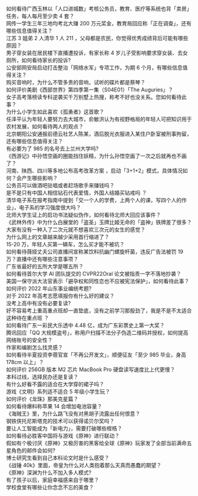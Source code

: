 如何看待广西玉林以「人口进城数」考核公务员，教育、医疗等系统也背「卖房」任务，每人每月至少卖 4 套？  
网传一学生三年三地均考北大赚 200 万元奖金，教育局回应称「正在调查」，还有哪些信息值得关注？  
江苏 3 姐弟 2 人清华 1 人 211 ，父母都是农民，你觉得优秀成绩背后可能有哪些原因？  
男子穿女装在居民楼下直播遭投诉，有家长称 4 岁儿子受影响要求穿女装、去女厕所，如何看待家长的投诉?  
公安部网安局启动打击整治「网络水军」专项工作，为期 6 个月，有哪些信息值得关注？  
购买音响时，为什么不管多贵的音响，试听的碟片都是蔡琴？  
如何评价美剧《西部世界》第四季第一集（S04E01）「The Auguries」？  
女子高考落榜读专科逆袭买千万别墅上热搜，称考不好也没关系。您如何看待此事？  
为什么小学生如此喜欢《孤勇者》这首歌？  
任泽平认为年轻人要努力去大城市，俞敏洪认为有视野格局的年轻人可把知识用于农村发展，如何看待两人的观点？  
北京朝阳公安通报前德云社艺人陈某，酒后脱光衣服进入某住户卧室被刑事拘留，还有哪些信息值得关注？  
有必要为了 985 的名号去上兰州大学吗?  
《西游记》中孙悟空画的圈能挡住妖精，为什么孙悟空画了一次之后就再也不画了？  
河南、陕西、四川等多地公布高考改革方案 ，启动「3+1+2」模式，具体情况如何？会产生哪些影响？  
公务员可以做酒吧驻唱或者赶场歌手来赚钱吗？  
是不是只有中国人相信钻石代表爱情，外国人结婚买钻戒吗 ？  
清华电子系在报考指南中提到「交一个人的学费，上两个人的课，写四个人的作业」，电子系的学习强度很大吗？  
北师大学生证上的启功书法疑似伪作，如何看待北师大回应该事件？  
《武林外传》中为什么白展堂的「盗圣」玉牌比姬无命的「盗神」铁牌差了很多？  
大家有没有一种入了二次元就不想喜欢三次元的女生的感觉？  
为什么网上的文章越来越少采用首行缩进了？  
15-20 万，年轻人买第一辆车，怎么买才能不被坑？  
如何看待薇娅丈夫公司直播间宣称某饮料抗幽门螺旋杆菌，违反广告法被罚 19 万？直播中还有哪些注意事项？  
广东省最好的五所大学是哪五所？  
如何看待首尔大学 AI 团队提交的 CVPR22Oral 论文被指责一字不落地抄袭？  
美国一保守派大法官表示「避孕权和同性恋也不应被宪法保护」，如何看待此事？  
如何评价 2022 年山东事业编统考题?  
对于 2022 年高考志愿填报你有什么好的建议？  
没考上高中有没有必要复读?  
好不容易考上重高重点班却一直垫底，没有之前学习那股劲了，我是不是不太适合这种待在重点班 ？  
如何看待广东一彩民大乐透中 4.48 亿，成为广东彩票史上第一大奖？  
腾讯回应「QQ 大规模盗号」，称用户扫描不法分子伪造二维码并授权，如何提高网络账号的安全性？  
作家和编剧怎么找灵感？  
如何看待半夏投资李蓓官宣「不再公开发文」，顺便征友「至少 985 毕业，身高 178cm 以上」？  
如何评价 256GB  版本 M2 芯片 MacBook Pro 硬盘读写速度比上代更慢？  
本科过线，选择民办还是复读？  
有什么好看不露的适合在大学穿的裙子吗？  
游戏《文明》系列适不适合 5 年级小学生玩？  
如何评价《龙珠》那美克星篇？  
如何看待爆料称苹果 14 会增加电池容量？  
《海贼王》里，为什么路飞没有对黑胡子流露出任何恨意？  
钢铁侠托尼斯塔克的技术可以获得诺贝尔奖吗？  
要让人工智能成为「新电力」，需要打破哪些桎梏？  
如何看待必胜客中国将与游戏《原神》进行联动？  
假如有个极讨厌《原神》又极厉害的黑客给全球《原神》玩家发了全部当前满命五星角色的邮件会如何?  
博士研究生看到自己本科论文时是什么感受？  
《战锤 40k》里面，帝皇为什么对人类抱着那么天真而愚蠢的期望？  
《原神》深渊为什么不加入多人模式?  
有了孩子以后，家庭幸福感来自于哪里？  
学校食堂有哪些让你念念不忘的美食？  
